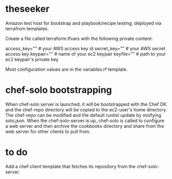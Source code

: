 # theseeker
Amazon test host for bootstrap and playbook/recipe testing; deployed via terrafrom templates.

Create a file called terraform.tfvars with the following private content:

  access_key="" # your AWS access key id
  secret_key="" # your AWS secret access key
  keypair="" # name of your ec2 keypair
  keyfile="" # path to your ec2 keypair's  private key

Most configuration values are in the variables.rf template.

# chef-solo bootstrapping
When chef-solo server is launched, it will be bootstrapped with the Chef DK and the chef-repo directory will be copied to the ec2-user's home directory. The chef-repo can be modified and the default runlist update by moifying solo.json. When the chef-solo-server is up, chef-solo is called to configure a web server and then archive the cookbooks directory and share from the web server for other clients to pull from.

# to do
Add a chef client template that fetches its repository from the chef-solo-server.
